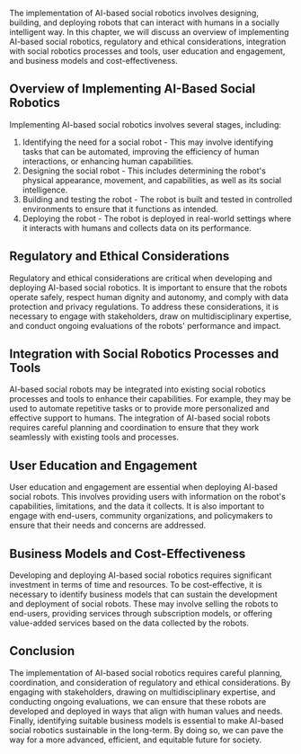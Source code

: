 
The implementation of AI-based social robotics involves designing, building, and deploying robots that can interact with humans in a socially intelligent way. In this chapter, we will discuss an overview of implementing AI-based social robotics, regulatory and ethical considerations, integration with social robotics processes and tools, user education and engagement, and business models and cost-effectiveness.

Overview of Implementing AI-Based Social Robotics
-------------------------------------------------

Implementing AI-based social robotics involves several stages, including:

1. Identifying the need for a social robot - This may involve identifying tasks that can be automated, improving the efficiency of human interactions, or enhancing human capabilities.
2. Designing the social robot - This includes determining the robot's physical appearance, movement, and capabilities, as well as its social intelligence.
3. Building and testing the robot - The robot is built and tested in controlled environments to ensure that it functions as intended.
4. Deploying the robot - The robot is deployed in real-world settings where it interacts with humans and collects data on its performance.

Regulatory and Ethical Considerations
-------------------------------------

Regulatory and ethical considerations are critical when developing and deploying AI-based social robotics. It is important to ensure that the robots operate safely, respect human dignity and autonomy, and comply with data protection and privacy regulations. To address these considerations, it is necessary to engage with stakeholders, draw on multidisciplinary expertise, and conduct ongoing evaluations of the robots' performance and impact.

Integration with Social Robotics Processes and Tools
----------------------------------------------------

AI-based social robots may be integrated into existing social robotics processes and tools to enhance their capabilities. For example, they may be used to automate repetitive tasks or to provide more personalized and effective support to humans. The integration of AI-based social robots requires careful planning and coordination to ensure that they work seamlessly with existing tools and processes.

User Education and Engagement
-----------------------------

User education and engagement are essential when deploying AI-based social robots. This involves providing users with information on the robot's capabilities, limitations, and the data it collects. It is also important to engage with end-users, community organizations, and policymakers to ensure that their needs and concerns are addressed.

Business Models and Cost-Effectiveness
--------------------------------------

Developing and deploying AI-based social robotics requires significant investment in terms of time and resources. To be cost-effective, it is necessary to identify business models that can sustain the development and deployment of social robots. These may involve selling the robots to end-users, providing services through subscription models, or offering value-added services based on the data collected by the robots.

Conclusion
----------

The implementation of AI-based social robotics requires careful planning, coordination, and consideration of regulatory and ethical considerations. By engaging with stakeholders, drawing on multidisciplinary expertise, and conducting ongoing evaluations, we can ensure that these robots are developed and deployed in ways that align with human values and needs. Finally, identifying suitable business models is essential to make AI-based social robotics sustainable in the long-term. By doing so, we can pave the way for a more advanced, efficient, and equitable future for society.
